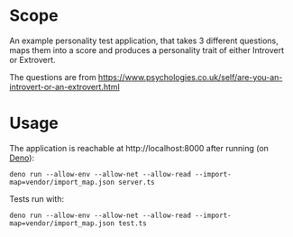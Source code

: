 # Scope

An example personality test application, that takes 3 different questions, maps them into a score and produces a personality trait of either Introvert or Extrovert.

The questions are from https://www.psychologies.co.uk/self/are-you-an-introvert-or-an-extrovert.html

# Usage

The application is reachable at http://localhost:8000 after running (on [Deno](https://deno.land/)):

`deno run --allow-env --allow-net --allow-read --import-map=vendor/import_map.json server.ts`

Tests run with:

`deno run --allow-env --allow-net --allow-read --import-map=vendor/import_map.json test.ts`
